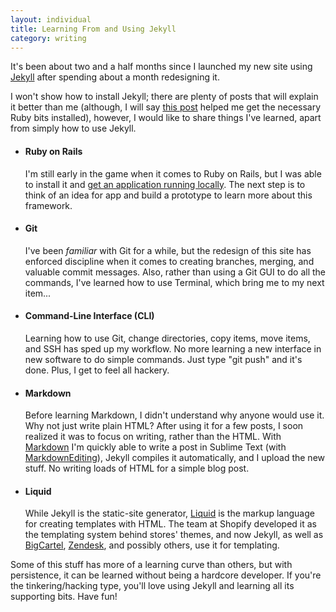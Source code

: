 ```yaml
---
layout: individual
title: Learning From and Using Jekyll
category: writing
---
```


It's been about two and a half months since I launched my new site using [Jekyll](https://github.com/mojombo/jekyll) after spending about a month redesigning it.

I won't show how to install Jekyll; there are plenty of posts that will explain it better than me (although, I will say [this post](http://pragmaticstudio.com/blog/2010/9/23/install-rails-ruby-mac) helped me get the necessary Ruby bits installed), however, I would like to share things I've learned, apart from simply how to use Jekyll.

+    #### Ruby on Rails
     I'm still early in the game when it comes to Ruby on Rails, but I was able to install it and [get an application running locally](https://twitter.com/drawingtype/status/276149940391133184). The next step is to think of an idea for app and build a prototype to learn more about this framework.

+    #### Git
     I've been *familiar* with Git for a while, but the redesign of this site has enforced discipline when it comes to creating branches, merging, and valuable commit messages. Also, rather than using a Git GUI to do all the commands, I've learned how to use Terminal, which bring me to my next item...

+    #### Command-Line Interface (CLI)
     Learning how to use Git, change directories, copy items, move items, and SSH has sped up my workflow. No more learning a new interface in new software to do simple commands. Just type "git push" and it's done. Plus, I get to feel all hackery.

+    #### Markdown
     Before learning Markdown, I didn't understand why anyone would use it. Why not just write plain HTML? After using it for a few posts, I soon realized it was to focus on writing, rather than the HTML. With [Markdown](http://daringfireball.net/projects/markdown/)  I'm quickly able to write a post in Sublime Text (with [MarkdownEditing](http://ttscoff.github.com/MarkdownEditing/)), Jekyll compiles it automatically, and I upload the new stuff. No writing loads of HTML for a simple blog post.

+    #### Liquid 
     While Jekyll is the static-site generator, [Liquid](http://liquidmarkup.org/) is the markup language for creating templates with HTML. The team at Shopify developed it as the templating system behind stores' themes, and now Jekyll, as well as [BigCartel](http://bigcartel.com), [Zendesk](http://zendesk.com), and possibly others, use it for templating.

Some of this stuff has more of a learning curve than others, but with persistence, it can be learned without being a hardcore developer. If you're the tinkering/hacking type, you'll love using Jekyll and learning all its supporting bits. Have fun!
     


